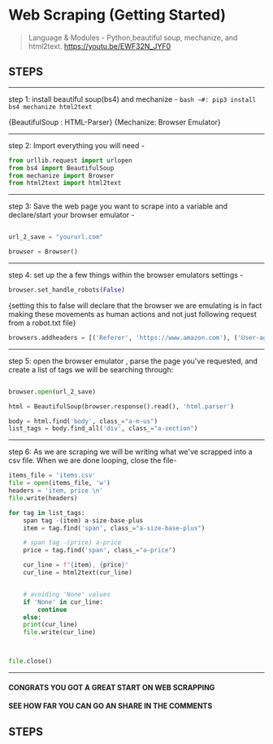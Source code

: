 # Web Scraping (Getting Started) 
> Language & Modules - Python,beautiful soup, mechanize, and html2text.
https://youtu.be/EWF32N_JYF0


## STEPS
	    
___
step 1: 
   install beautiful soup(bs4) and mechanize -
```bash ~#: pip3 install bs4 mechanize html2text```

{BeautifulSoup : HTML-Parser}
{Mechanize: Browser Emulator}


___
step 2:
  Import everything you will need - 
 
```python 
from urllib.request import urlopen
from bs4 import BeautifulSoup
from mechanize import Browser
from html2text import html2text
```
___
step 3: 
Save the web page you want to scrape into a variable and declare/start your browser emulator -

```python 

url_2_save = "yoururl.com"

browser = Browser()
```
___
step 4:
set up the a few things within the browser emulators settings -

```python 
browser.set_handle_robots(False)

```
{setting this to false will declare that the browser we are emulating is in fact making these movements as human actions and not just following request from a robot.txt file} 

```python
browsers.addheaders = [('Referer', 'https://www.amazon.com'), ('User-agent', 'Mozilla/5.0 (X11; U; Linux i686; en-US; rv:1.9.0.1) Gecko/2008071615 Fedora/3.0.1-1.fc9 Firefox/3.0.1')]

```


___
step 5:
   open the browser emulator , parse the page you've requested, and create a list of tags we will be searching through:

```python 

browser.open(url_2_save)

html = BeautifulSoup(browser.response().read(), 'html.parser')

body = html.find('body', class_="a-m-us")
list_tags = body.find_all('div', class_="a-section")

```
___
step 6:
   As we are scraping we will be writing what we've scrapped into a csv file. When we are done looping, close the file-

```python 
items_file = 'items.csv'
file = open(items_file, 'w')
headers = 'item, price \n'
file.write(headers)

for tag in list_tags:
    span tag -(item) a-size-base-plus
    item = tag.find('span', class_="a-size-base-plus")

    # span tag -(price) a-price
    price = tag.find('span', class_="a-price")

    cur_line = f"{item}, {price}"
    cur_line = html2text(cur_line)


    # avoiding 'None' values
    if 'None' in cur_line:
        continue
    else:
	print(cur_line)
	file.write(cur_line)



file.close()
```
___


#### CONGRATS YOU GOT A GREAT START ON WEB SCRAPPING
#### SEE HOW FAR YOU CAN GO AN SHARE IN THE COMMENTS

## STEPS
